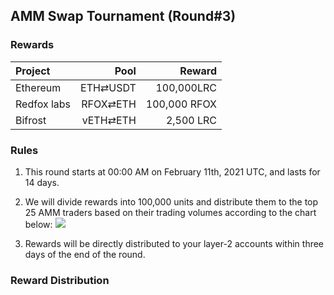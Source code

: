 ## AMM Swap Tournament (Round#3)

###  Rewards


| **Project** | **Pool** | **Reward** |
| :--- | ---: | ---: |
Ethereum | ETH⇄USDT  | 100,000LRC
Redfox labs | RFOX⇄ETH | 100,000 RFOX 
Bifrost | vETH⇄ETH |  2,500 LRC



### Rules


1) This round starts at 00:00 AM on February 11th, 2021 UTC, and lasts for 14 days.

2) We will divide rewards into 100,000 units and distribute them to the top 25 AMM traders based on their trading volumes according to the chart below:
![](/markdown/images/program_2.png "")


3) Rewards will be directly distributed to your layer-2 accounts within three days of the end of the round.

### Reward Distribution


